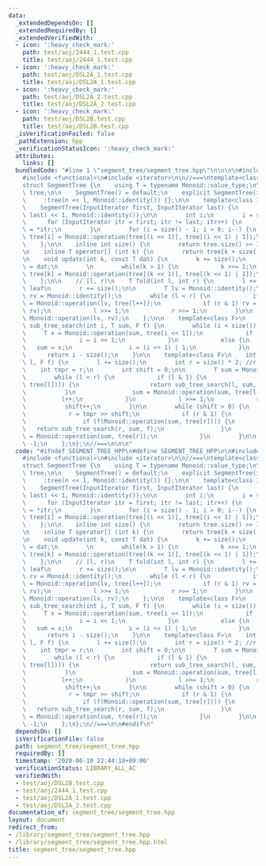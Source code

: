 ```yaml
---
data:
  _extendedDependsOn: []
  _extendedRequiredBy: []
  _extendedVerifiedWith:
  - icon: ':heavy_check_mark:'
    path: test/aoj/2444_1.test.cpp
    title: test/aoj/2444_1.test.cpp
  - icon: ':heavy_check_mark:'
    path: test/aoj/DSL2A_1.test.cpp
    title: test/aoj/DSL2A_1.test.cpp
  - icon: ':heavy_check_mark:'
    path: test/aoj/DSL2A_2.test.cpp
    title: test/aoj/DSL2A_2.test.cpp
  - icon: ':heavy_check_mark:'
    path: test/aoj/DSL2B.test.cpp
    title: test/aoj/DSL2B.test.cpp
  _isVerificationFailed: false
  _pathExtension: hpp
  _verificationStatusIcon: ':heavy_check_mark:'
  attributes:
    links: []
  bundledCode: "#line 1 \"segment_tree/segment_tree.hpp\"\n\n\n\n#include <vector>\n\
    #include <functional>\n#include <iterator>\n\n//===\ntemplate<class Monoid>\n\
    struct SegmentTree {\n    using T = typename Monoid::value_type;\n\n    std::vector<T>\
    \ tree;\n\n    SegmentTree() = default;\n    explicit SegmentTree(int n)\n   \
    \     :tree(n << 1, Monoid::identity()) {};\n\n    template<class InputIterator>\n\
    \    SegmentTree(InputIterator first, InputIterator last) {\n        tree.assign(distance(first,\
    \ last) << 1, Monoid::identity());\n\n        int i;\n        i = size();\n  \
    \      for (InputIterator itr = first; itr != last; itr++) {\n            tree[i++]\
    \ = *itr;\n        }\n        for (i = size() - 1; i > 0; i--) {\n           \
    \ tree[i] = Monoid::operation(tree[(i << 1)], tree[(i << 1) | 1]);\n        }\n\
    \    };\n\n    inline int size() {\n        return tree.size() >> 1;\n    };\n\
    \n    inline T operator[] (int k) {\n        return tree[k + size()];\n    };\n\
    \n    void update(int k, const T dat) {\n        k += size();\n        tree[k]\
    \ = dat;\n        \n        while(k > 1) {\n            k >>= 1;\n           \
    \ tree[k] = Monoid::operation(tree[(k << 1)], tree[(k << 1) | 1]);\n        }\n\
    \    };\n\n    // [l, r)\n    T fold(int l, int r) {\n        l += size(); //points\
    \ leaf\n        r += size();\n\n        T lv = Monoid::identity();\n        T\
    \ rv = Monoid::identity();\n        while (l < r) {\n            if (l & 1) lv\
    \ = Monoid::operation(lv, tree[l++]);\n            if (r & 1) rv = Monoid::operation(tree[--r],\
    \ rv);\n            l >>= 1;\n            r >>= 1;\n        }\n\n        return\
    \ Monoid::operation(lv, rv);\n    };\n\n    template<class F>\n    inline int\
    \ sub_tree_search(int i, T sum, F f) {\n        while (i < size()) {\n       \
    \     T x = Monoid::operation(sum, tree[i << 1]);\n            if (f(x)) {\n \
    \               i = i << 1;\n            }\n            else {\n             \
    \   sum = x;\n                i = (i << 1) | 1;\n            }\n        }\n  \
    \      return i - size();\n    }\n\n    template<class F>\n    int search(int\
    \ l, F f) {\n        l += size();\n        int r = size() * 2; //r = n;\n    \
    \    int tmpr = r;\n        int shift = 0;\n\n        T sum = Monoid::identity();\n\
    \        while (l < r) {\n            if (l & 1) {\n                if (f(Monoid::operation(sum,\
    \ tree[l]))) {\n                    return sub_tree_search(l, sum, f);\n     \
    \           }\n                sum = Monoid::operation(sum, tree[l]);\n      \
    \          l++;\n            }\n            l >>= 1;\n            r >>= 1;\n \
    \           shift++;\n        }\n\n        while (shift > 0) {\n            shift--;\n\
    \            r = tmpr >> shift;\n            if (r & 1) {\n                r--;\n\
    \                if (f(Monoid::operation(sum, tree[r]))) {\n                 \
    \   return sub_tree_search(r, sum, f);\n                }\n                sum\
    \ = Monoid::operation(sum, tree[r]);\n            }\n        }\n\n        return\
    \ -1;\n    };\n};\n//===\n\n\n"
  code: "#ifndef SEGMENT_TREE_HPP\n#define SEGMENT_TREE_HPP\n\n#include <vector>\n\
    #include <functional>\n#include <iterator>\n\n//===\ntemplate<class Monoid>\n\
    struct SegmentTree {\n    using T = typename Monoid::value_type;\n\n    std::vector<T>\
    \ tree;\n\n    SegmentTree() = default;\n    explicit SegmentTree(int n)\n   \
    \     :tree(n << 1, Monoid::identity()) {};\n\n    template<class InputIterator>\n\
    \    SegmentTree(InputIterator first, InputIterator last) {\n        tree.assign(distance(first,\
    \ last) << 1, Monoid::identity());\n\n        int i;\n        i = size();\n  \
    \      for (InputIterator itr = first; itr != last; itr++) {\n            tree[i++]\
    \ = *itr;\n        }\n        for (i = size() - 1; i > 0; i--) {\n           \
    \ tree[i] = Monoid::operation(tree[(i << 1)], tree[(i << 1) | 1]);\n        }\n\
    \    };\n\n    inline int size() {\n        return tree.size() >> 1;\n    };\n\
    \n    inline T operator[] (int k) {\n        return tree[k + size()];\n    };\n\
    \n    void update(int k, const T dat) {\n        k += size();\n        tree[k]\
    \ = dat;\n        \n        while(k > 1) {\n            k >>= 1;\n           \
    \ tree[k] = Monoid::operation(tree[(k << 1)], tree[(k << 1) | 1]);\n        }\n\
    \    };\n\n    // [l, r)\n    T fold(int l, int r) {\n        l += size(); //points\
    \ leaf\n        r += size();\n\n        T lv = Monoid::identity();\n        T\
    \ rv = Monoid::identity();\n        while (l < r) {\n            if (l & 1) lv\
    \ = Monoid::operation(lv, tree[l++]);\n            if (r & 1) rv = Monoid::operation(tree[--r],\
    \ rv);\n            l >>= 1;\n            r >>= 1;\n        }\n\n        return\
    \ Monoid::operation(lv, rv);\n    };\n\n    template<class F>\n    inline int\
    \ sub_tree_search(int i, T sum, F f) {\n        while (i < size()) {\n       \
    \     T x = Monoid::operation(sum, tree[i << 1]);\n            if (f(x)) {\n \
    \               i = i << 1;\n            }\n            else {\n             \
    \   sum = x;\n                i = (i << 1) | 1;\n            }\n        }\n  \
    \      return i - size();\n    }\n\n    template<class F>\n    int search(int\
    \ l, F f) {\n        l += size();\n        int r = size() * 2; //r = n;\n    \
    \    int tmpr = r;\n        int shift = 0;\n\n        T sum = Monoid::identity();\n\
    \        while (l < r) {\n            if (l & 1) {\n                if (f(Monoid::operation(sum,\
    \ tree[l]))) {\n                    return sub_tree_search(l, sum, f);\n     \
    \           }\n                sum = Monoid::operation(sum, tree[l]);\n      \
    \          l++;\n            }\n            l >>= 1;\n            r >>= 1;\n \
    \           shift++;\n        }\n\n        while (shift > 0) {\n            shift--;\n\
    \            r = tmpr >> shift;\n            if (r & 1) {\n                r--;\n\
    \                if (f(Monoid::operation(sum, tree[r]))) {\n                 \
    \   return sub_tree_search(r, sum, f);\n                }\n                sum\
    \ = Monoid::operation(sum, tree[r]);\n            }\n        }\n\n        return\
    \ -1;\n    };\n};\n//===\n\n#endif\n"
  dependsOn: []
  isVerificationFile: false
  path: segment_tree/segment_tree.hpp
  requiredBy: []
  timestamp: '2020-06-10 22:44:18+09:00'
  verificationStatus: LIBRARY_ALL_AC
  verifiedWith:
  - test/aoj/DSL2B.test.cpp
  - test/aoj/2444_1.test.cpp
  - test/aoj/DSL2A_1.test.cpp
  - test/aoj/DSL2A_2.test.cpp
documentation_of: segment_tree/segment_tree.hpp
layout: document
redirect_from:
- /library/segment_tree/segment_tree.hpp
- /library/segment_tree/segment_tree.hpp.html
title: segment_tree/segment_tree.hpp
---
```

